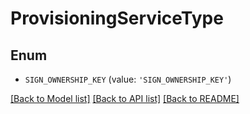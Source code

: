 # ProvisioningServiceType


## Enum

* `SIGN_OWNERSHIP_KEY` (value: `'SIGN_OWNERSHIP_KEY'`)

[[Back to Model list]](../README.md#documentation-for-models) [[Back to API list]](../README.md#documentation-for-api-endpoints) [[Back to README]](../README.md)


